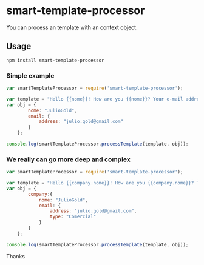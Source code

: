 # smart-template-processor
You can process an template with an context object.  


## Usage  

```
npm install smart-template-processor
```

### Simple example  

```javascript
var smartTemplateProcessor = require('smart-template-processor');

var template = "Hello {{nome}}! How are you {{nome}}? Your e-mail address is: {{email.address}}?";
var obj = {
		nome: "JulioGold",
		email: {
			address: "julio.gold@gmail.com"
		}
	};

console.log(smartTemplateProcessor.processTemplate(template, obj));
```  

### We really can go more deep and complex 

```javascript
var smartTemplateProcessor = require('smart-template-processor');

var template = "Hello {{company.nome}}! How are you {{company.nome}}? This is your {{company.email.type}} e-mail address {{company.email.address}}?";
var obj = {
		company:{
			nome: "JulioGold",
			email: {
				address: "julio.gold@gmail.com",
				type: "Comercial"
			}
		}
	};

console.log(smartTemplateProcessor.processTemplate(template, obj));
```  
Thanks  